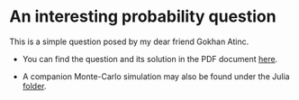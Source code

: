 # An interesting probability question

This is a simple question posed by my dear friend Gokhan Atinc.  

* You can find the question and its solution in the PDF document
[here](https://github.com/Symplectomorphism/miscellaneous/blob/master/dolambac/TeX/root.pdf).

* A companion Monte-Carlo simulation may also be found under the Julia [folder](https://github.com/Symplectomorphism/miscellaneous/tree/master/dolambac/Julia).